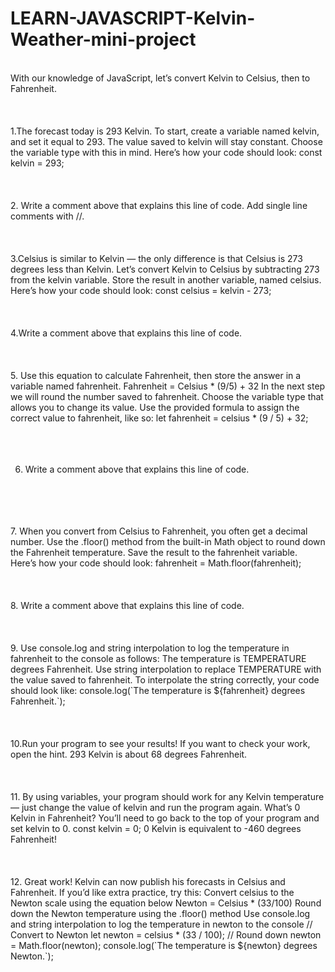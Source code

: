 # LEARN-JAVASCRIPT-Kelvin-Weather-mini-project<br>
</br>
With our knowledge of JavaScript, let’s convert Kelvin to Celsius, then to Fahrenheit.<br>
</br>
<br>
</br>
1.The forecast today is 293 Kelvin. To start, create a variable named kelvin, and set it equal to 293.
The value saved to kelvin will stay constant. Choose the variable type with this in mind.
Here’s how your code should look:
const kelvin = 293;
<br>
</br>
<br>
</br>
2. Write a comment above that explains this line of code.
Add single line comments with //.
<br>
</br>
<br>
</br>
3.Celsius is similar to Kelvin — the only difference is that Celsius is 273 degrees less than Kelvin.
Let’s convert Kelvin to Celsius by subtracting 273 from the kelvin variable. Store the result in another variable, named celsius.
Here’s how your code should look:
const celsius = kelvin - 273;
<br>
</br>
<br>
</br>
4.Write a comment above that explains this line of code.
<br>
</br>
<br>
</br>
5.
Use this equation to calculate Fahrenheit, then store the answer in a variable named fahrenheit.
Fahrenheit = Celsius * (9/5) + 32
In the next step we will round the number saved to fahrenheit. Choose the variable type that allows you to change its value.
Use the provided formula to assign the correct value to fahrenheit, like so:
let fahrenheit = celsius * (9 / 5) + 32;
<br>
</br>
<br>
</br>

6. Write a comment above that explains this line of code.
<br>
</br>
<br>
</br>
7. When you convert from Celsius to Fahrenheit, you often get a decimal number.
Use the .floor() method from the built-in Math object to round down the Fahrenheit temperature. Save the result to the fahrenheit variable.
Here’s how your code should look:
fahrenheit = Math.floor(fahrenheit);
<br>
</br>
<br>
</br>
8. Write a comment above that explains this line of code.
<br>
</br>
<br>
</br>
9. Use console.log and string interpolation to log the temperature in fahrenheit to the console as follows:
The temperature is TEMPERATURE degrees Fahrenheit.
Use string interpolation to replace TEMPERATURE with the value saved to fahrenheit.
To interpolate the string correctly, your code should look like:
console.log(`The temperature is ${fahrenheit} degrees Fahrenheit.`);
<br>
</br>
<br>
</br>
10.Run your program to see your results!
If you want to check your work, open the hint.
293 Kelvin is about 68 degrees Fahrenheit.
<br>
</br>
<br>
</br>
11. By using variables, your program should work for any Kelvin temperature — just change the value of kelvin and run the program again.
What’s 0 Kelvin in Fahrenheit?
You’ll need to go back to the top of your program and set kelvin to 0.
const kelvin = 0;
0 Kelvin is equivalent to -460 degrees Fahrenheit!
<br>
</br>
<br>
</br>
12. Great work! Kelvin can now publish his forecasts in Celsius and Fahrenheit.
If you’d like extra practice, try this:
Convert celsius to the Newton scale using the equation below
Newton = Celsius * (33/100)
Round down the Newton temperature using the .floor() method
Use console.log and string interpolation to log the temperature in newton to the console
// Convert to Newton
let newton = celsius * (33 / 100);
// Round down
newton = Math.floor(newton);
console.log(`The temperature is ${newton} degrees Newton.`);

